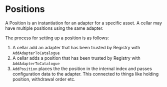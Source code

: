 # Positions

A Position is an instantiation for an adapter for a specific asset. A cellar may have multiple positions using the same adapter.

The process for setting up a position is as follows:

1. A cellar add an adapter that has been trusted by Registry with `AddAdapterToCatalogue`
2. A cellar adds a position that has been trusted by Registry with `AddAdapterToCatalogue`
3. `AddPosition` places the the position in the internal index and passes configuration data to the adapter. This connected to things like holding position, withdrawal order etc.
